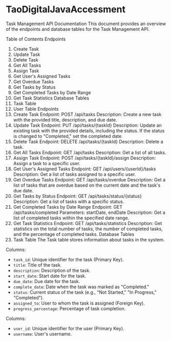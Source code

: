 # TaoDigitalJavaAccessment

Task Management API Documentation
This document provides an overview of the endpoints and database tables for the Task Management API.

Table of Contents
Endpoints
1. Create Task
2. Update Task
3. Delete Task
4. Get All Tasks
5. Assign Task
6. Get User's Assigned Tasks
7. Get Overdue Tasks
8. Get Tasks by Status
9. Get Completed Tasks by Date Range
10. Get Task Statistics
Database Tables
1. Task Table
2. User Table
Endpoints
1. Create Task
Endpoint: POST /api/tasks
Description: Create a new task with the provided title, description, and due date.
2. Update Task
Endpoint: PUT /api/tasks/{taskId}
Description: Update an existing task with the provided details, including the status. If the status is changed to "Completed," set the completed date.
3. Delete Task
Endpoint: DELETE /api/tasks/{taskId}
Description: Delete a task.
4. Get All Tasks
Endpoint: GET /api/tasks
Description: Get a list of all tasks.
5. Assign Task
Endpoint: POST /api/tasks/{taskId}/assign
Description: Assign a task to a specific user.
6. Get User's Assigned Tasks
Endpoint: GET /api/users/{userId}/tasks
Description: Get a list of tasks assigned to a specific user.
7. Get Overdue Tasks
Endpoint: GET /api/tasks/overdue
Description: Get a list of tasks that are overdue based on the current date and the task's due date.
8. Get Tasks by Status
Endpoint: GET /api/tasks/status/{status}
Description: Get a list of tasks with a specific status.
9. Get Completed Tasks by Date Range
Endpoint: GET /api/tasks/completed
Parameters: startDate, endDate
Description: Get a list of completed tasks within the specified date range.
10. Get Task Statistics
Endpoint: GET /api/tasks/statistics
Description: Get statistics on the total number of tasks, the number of completed tasks, and the percentage of completed tasks.
Database Tables
1. Task Table
The Task table stores information about tasks in the system.

Columns:
  - `task_id`: Unique identifier for the task (Primary Key).
  - `title`: Title of the task.
  - `description`: Description of the task.
  - `start_date`: Start date for the task.
  - `due_date`: Due date for the task.
  - `complete_date`: Date when the task was marked as "Completed."
  - `status`: Current status of the task (e.g., "Not Started," "In Progress," "Completed").
  - `assigned_to`: User to whom the task is assigned (Foreign Key).
  - `progress_percentage`: Percentage of task completion.

Columns:
  - `user_id`: Unique identifier for the user (Primary Key).
  - `username`: User's username.
